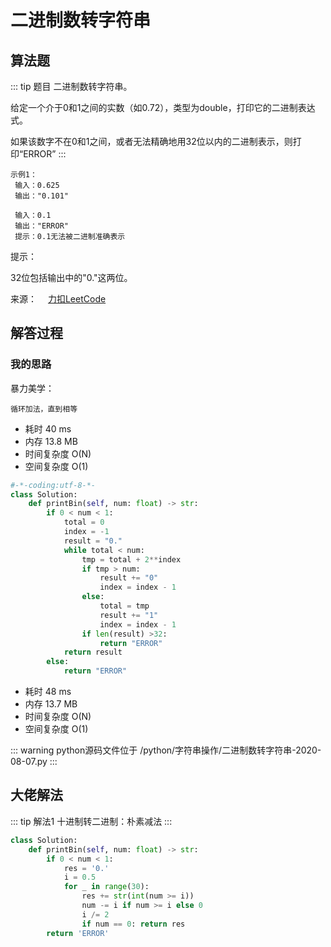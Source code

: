 #  二进制数转字符串

##  算法题



::: tip 题目
二进制数转字符串。

给定一个介于0和1之间的实数（如0.72），类型为double，打印它的二进制表达式。

如果该数字不在0和1之间，或者无法精确地用32位以内的二进制表示，则打印“ERROR”
:::

~~~
示例1：
 输入：0.625
 输出："0.101"
~~~


~~~
 输入：0.1
 输出："ERROR"
 提示：0.1无法被二进制准确表示
~~~

提示：

32位包括输出中的"0."这两位。

来源：&emsp; [力扣LeetCode](https://leetcode-cn.com/problems/bianry-number-to-string-lcci/)


##  解答过程

### 我的思路

暴力美学：

    循环加法，直到相等


* 耗时 40 ms
* 内存 13.8 MB
* 时间复杂度 O(N)
* 空间复杂度 O(1)


```python
#-*-coding:utf-8-*-
class Solution:
    def printBin(self, num: float) -> str:
        if 0 < num < 1:
            total = 0
            index = -1
            result = "0."
            while total < num:
                tmp = total + 2**index
                if tmp > num:
                    result += "0"
                    index = index - 1
                else:
                    total = tmp
                    result += "1"
                    index = index - 1
                if len(result) >32:
                    return "ERROR"
            return result
        else:
            return "ERROR"
```

* 耗时 48 ms
* 内存 13.7 MB
* 时间复杂度 O(N)
* 空间复杂度 O(1)

::: warning python源码文件位于
/python/字符串操作/二进制数转字符串-2020-08-07.py
:::

##  大佬解法

::: tip 解法1
   十进制转二进制：朴素减法
:::

```python
class Solution:
    def printBin(self, num: float) -> str:
        if 0 < num < 1:
            res = '0.'
            i = 0.5
            for _ in range(30):
                res += str(int(num >= i))
                num -= i if num >= i else 0
                i /= 2
                if num == 0: return res
        return 'ERROR'
```

